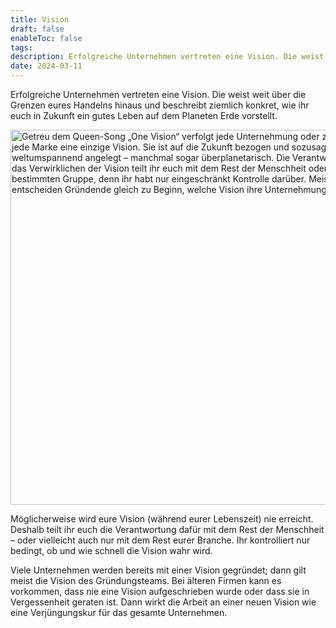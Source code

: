 ```yaml
---
title: Vision
draft: false
enableToc: false
tags: 
description: Erfolgreiche Unternehmen vertreten eine Vision. Die weist weit über die Grenzen eures Handelns hinaus und beschreibt ziemlich konkret, wie ihr euch in Zukunft ein gutes Leben auf dem Planeten Erde vorstellt.
date: 2024-03-11
---
```

Erfolgreiche Unternehmen vertreten eine Vision. Die weist weit über die Grenzen eures Handelns hinaus und beschreibt ziemlich konkret, wie ihr euch in Zukunft ein gutes Leben auf dem Planeten Erde vorstellt.

<img class="image-c3dd440 cc-img" src="https://from-scratch.net/wp-content/uploads/2024/03/Vision.webp" width="600" srcset="https://from-scratch.net/wp-content/uploads/2024/03/Vision.webp 600w, https://from-scratch.net/wp-content/uploads/2024/03/Vision-300.webp 300w, https://from-scratch.net/wp-content/uploads/2024/03/Vision-150.webp 150w" sizes="(max-width: 600px) 100vw, 600px" alt="Getreu dem Queen-Song „One Vision“ verfolgt jede Unternehmung oder zumindest jede Marke eine einzige Vision. Sie ist auf die Zukunft bezogen und sozusagen weltumspannend angelegt – manchmal sogar überplanetarisch. Die Verantwortung für das Verwirklichen der Vision teilt ihr euch mit dem Rest der Menschheit oder einer bestimmten Gruppe, denn ihr habt nur eingeschränkt Kontrolle darüber. Meist entscheiden Gründende gleich zu Beginn, welche Vision ihre Unternehmung verfolgt." data-cc-comp="component-ccd3a4e">

Möglicherweise wird eure Vision (während eurer Lebenszeit) nie erreicht. Deshalb teilt ihr euch die Verantwortung dafür mit dem Rest der Menschheit – oder vielleicht auch nur mit dem Rest eurer Branche. Ihr kontrolliert nur bedingt, ob und wie schnell die Vision wahr wird.

Viele Unternehmen werden bereits mit einer Vision gegründet; dann gilt meist die Vision des Gründungsteams. Bei älteren Firmen kann es vorkommen, dass nie eine Vision aufgeschrieben wurde oder dass sie in Vergessenheit geraten ist. Dann wirkt die Arbeit an einer neuen Vision wie eine Verjüngungskur für das gesamte Unternehmen.